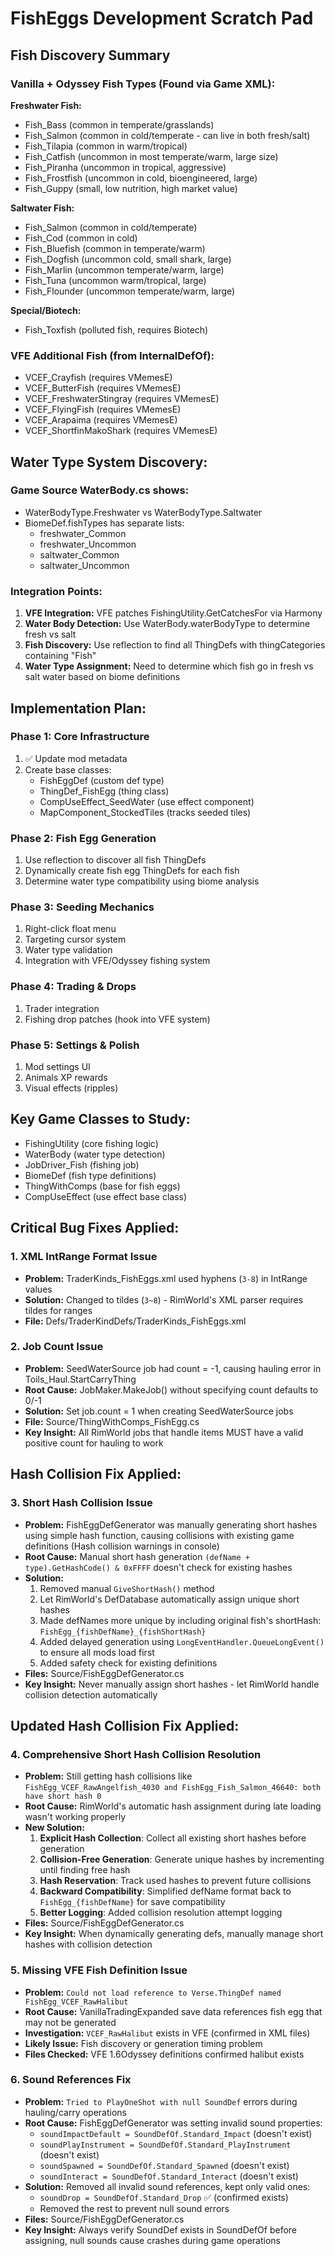 # FishEggs Development Scratch Pad

## Fish Discovery Summary

### Vanilla + Odyssey Fish Types (Found via Game XML):
**Freshwater Fish:**
- Fish_Bass (common in temperate/grasslands)
- Fish_Salmon (common in cold/temperate - can live in both fresh/salt)
- Fish_Tilapia (common in warm/tropical)
- Fish_Catfish (uncommon in most temperate/warm, large size)
- Fish_Piranha (uncommon in tropical, aggressive)
- Fish_Frostfish (uncommon in cold, bioengineered, large)
- Fish_Guppy (small, low nutrition, high market value)

**Saltwater Fish:**
- Fish_Salmon (common in cold/temperate)
- Fish_Cod (common in cold)
- Fish_Bluefish (common in temperate/warm)
- Fish_Dogfish (uncommon cold, small shark, large)
- Fish_Marlin (uncommon temperate/warm, large)
- Fish_Tuna (uncommon warm/tropical, large)
- Fish_Flounder (uncommon temperate/warm, large)

**Special/Biotech:**
- Fish_Toxfish (polluted fish, requires Biotech)

### VFE Additional Fish (from InternalDefOf):
- VCEF_Crayfish (requires VMemesE)
- VCEF_ButterFish (requires VMemesE)
- VCEF_FreshwaterStingray (requires VMemesE)
- VCEF_FlyingFish (requires VMemesE)
- VCEF_Arapaima (requires VMemesE)
- VCEF_ShortfinMakoShark (requires VMemesE)

## Water Type System Discovery:

### Game Source WaterBody.cs shows:
- WaterBodyType.Freshwater vs WaterBodyType.Saltwater
- BiomeDef.fishTypes has separate lists:
  - freshwater_Common
  - freshwater_Uncommon  
  - saltwater_Common
  - saltwater_Uncommon

### Integration Points:

1. **VFE Integration:** VFE patches FishingUtility.GetCatchesFor via Harmony
2. **Water Body Detection:** Use WaterBody.waterBodyType to determine fresh vs salt
3. **Fish Discovery:** Use reflection to find all ThingDefs with thingCategories containing "Fish"
4. **Water Type Assignment:** Need to determine which fish go in fresh vs salt water based on biome definitions

## Implementation Plan:

### Phase 1: Core Infrastructure
1. ✅ Update mod metadata 
2. Create base classes:
   - FishEggDef (custom def type)
   - ThingDef_FishEgg (thing class)
   - CompUseEffect_SeedWater (use effect component)
   - MapComponent_StockedTiles (tracks seeded tiles)

### Phase 2: Fish Egg Generation
1. Use reflection to discover all fish ThingDefs
2. Dynamically create fish egg ThingDefs for each fish
3. Determine water type compatibility using biome analysis

### Phase 3: Seeding Mechanics
1. Right-click float menu
2. Targeting cursor system
3. Water type validation
4. Integration with VFE/Odyssey fishing system

### Phase 4: Trading & Drops
1. Trader integration
2. Fishing drop patches (hook into VFE system)

### Phase 5: Settings & Polish
1. Mod settings UI
2. Animals XP rewards
3. Visual effects (ripples)

## Key Game Classes to Study:
- FishingUtility (core fishing logic)
- WaterBody (water type detection)
- JobDriver_Fish (fishing job)
- BiomeDef (fish type definitions)
- ThingWithComps (base for fish eggs)
- CompUseEffect (use effect base class)

## Critical Bug Fixes Applied:

### 1. XML IntRange Format Issue
- **Problem:** TraderKinds_FishEggs.xml used hyphens (`3-8`) in IntRange values
- **Solution:** Changed to tildes (`3~8`) - RimWorld's XML parser requires tildes for ranges
- **File:** Defs/TraderKindDefs/TraderKinds_FishEggs.xml

### 2. Job Count Issue  
- **Problem:** SeedWaterSource job had count = -1, causing hauling error in Toils_Haul.StartCarryThing
- **Root Cause:** JobMaker.MakeJob() without specifying count defaults to 0/-1
- **Solution:** Set job.count = 1 when creating SeedWaterSource jobs  
- **File:** Source/ThingWithComps_FishEgg.cs
- **Key Insight:** All RimWorld jobs that handle items MUST have a valid positive count for hauling to work

## Hash Collision Fix Applied:

### 3. Short Hash Collision Issue
- **Problem:** FishEggDefGenerator was manually generating short hashes using simple hash function, causing collisions with existing game definitions (Hash collision warnings in console)
- **Root Cause:** Manual short hash generation `(defName + type).GetHashCode() & 0xFFFF` doesn't check for existing hashes
- **Solution:**
  1. Removed manual `GiveShortHash()` method
  2. Let RimWorld's DefDatabase automatically assign unique short hashes
  3. Made defNames more unique by including original fish's shortHash: `FishEgg_{fishDefName}_{fishShortHash}`
  4. Added delayed generation using `LongEventHandler.QueueLongEvent()` to ensure all mods load first
  5. Added safety check for existing definitions
- **Files:** Source/FishEggDefGenerator.cs
- **Key Insight:** Never manually assign short hashes - let RimWorld handle collision detection automatically

## Updated Hash Collision Fix Applied:

### 4. Comprehensive Short Hash Collision Resolution 
- **Problem:** Still getting hash collisions like `FishEgg_VCEF_RawAngelfish_4030 and FishEgg_Fish_Salmon_46640: both have short hash 0`
- **Root Cause:** RimWorld's automatic hash assignment during late loading wasn't working properly
- **New Solution:**
  1. **Explicit Hash Collection**: Collect all existing short hashes before generation
  2. **Collision-Free Generation**: Generate unique hashes by incrementing until finding free hash
  3. **Hash Reservation**: Track used hashes to prevent future collisions
  4. **Backward Compatibility**: Simplified defName format back to `FishEgg_{fishDefName}` for save compatibility
  5. **Better Logging**: Added collision resolution attempt logging
- **Files:** Source/FishEggDefGenerator.cs
- **Key Insight:** When dynamically generating defs, manually manage short hashes with collision detection

### 5. Missing VFE Fish Definition Issue
- **Problem:** `Could not load reference to Verse.ThingDef named FishEgg_VCEF_RawHalibut`
- **Root Cause:** VanillaTradingExpanded save data references fish egg that may not be generated
- **Investigation:** `VCEF_RawHalibut` exists in VFE (confirmed in XML files)
- **Likely Issue:** Fish discovery or generation timing problem
- **Files Checked:** VFE 1.6Odyssey definitions confirmed halibut exists

### 6. Sound References Fix
- **Problem:** `Tried to PlayOneShot with null SoundDef` errors during hauling/carry operations
- **Root Cause:** FishEggDefGenerator was setting invalid sound properties:
  - `soundImpactDefault = SoundDefOf.Standard_Impact` (doesn't exist)
  - `soundPlayInstrument = SoundDefOf.Standard_PlayInstrument` (doesn't exist)  
  - `soundSpawned = SoundDefOf.Standard_Spawned` (doesn't exist)
  - `soundInteract = SoundDefOf.Standard_Interact` (doesn't exist)
- **Solution:** Removed all invalid sound references, kept only valid ones:
  - `soundDrop = SoundDefOf.Standard_Drop` ✅ (confirmed exists)
  - Removed the rest to prevent null sound errors
- **Files:** Source/FishEggDefGenerator.cs
- **Key Insight:** Always verify SoundDef exists in SoundDefOf before assigning, null sounds cause crashes during game operations
